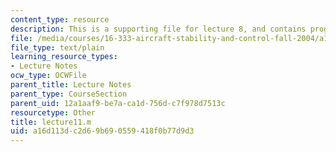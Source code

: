 ```yaml
---
content_type: resource
description: This is a supporting file for lecture 8, and contains program code.
file: /media/courses/16-333-aircraft-stability-and-control-fall-2004/a16d113dc2d69b690559418f0b77d9d3_lecture11.m
file_type: text/plain
learning_resource_types:
- Lecture Notes
ocw_type: OCWFile
parent_title: Lecture Notes
parent_type: CourseSection
parent_uid: 12a1aaf9-be7a-ca1d-756d-c7f978d7513c
resourcetype: Other
title: lecture11.m
uid: a16d113d-c2d6-9b69-0559-418f0b77d9d3
---
```

